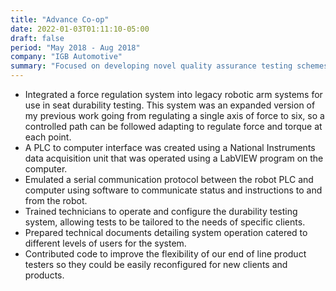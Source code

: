 ```yaml
---
title: "Advance Co-op"
date: 2022-01-03T01:11:10-05:00
draft: false
period: "May 2018 - Aug 2018"
company: "IGB Automotive"
summary: "Focused on developing novel quality assurance testing schemes for an automotive component supplier."
---
```



- Integrated a force regulation system into legacy robotic arm systems for use in seat durability testing. 
This system was an expanded version of my previous work going from regulating a single axis of force to six, so a controlled path can be followed adapting to regulate force and torque at each point.
- A PLC to computer interface was created using a National Instruments data acquisition unit that was operated using a LabVIEW program on the computer.
- Emulated a serial communication protocol between the robot PLC and computer using software to communicate status and instructions to and from the robot.
- Trained technicians to operate and configure the durability testing system, allowing tests to be tailored to the needs of specific clients.
- Prepared technical documents detailing system operation catered to different levels of users for the system.
- Contributed code to improve the flexibility of our end of line product testers so they could be easily reconfigured for new clients and products.

